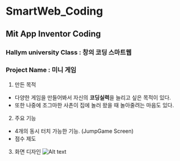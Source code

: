 # SmartWeb_Coding
## Mit App Inventor Coding

### Hallym university Class : 창의 코딩 스마트웹
### Project Name : 미니 게임
1. 만든 목적
  + 다양한 게임을 만들어봐서 자신의 **코딩실력**을 늘리고 싶은 목적이 있다.
  + 또한 나중에 조그마한 사촌이 집에 놀러 왔을 때 놀아줄려는 마음도 있다.
2. 주요 기능
  + 4개의 동시 터치 가능한 기능. (JumpGame Screen)
  + 점수 제도
3. 화면 디자인
![Alt text](/path/to/p_title.png)
